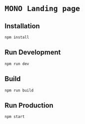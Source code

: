 # `MONO Landing page`


## Installation

```
npm install
```

## Run Development

```
npm run dev
```

## Build

```
npm run build
```

## Run Production

```
npm start
```
